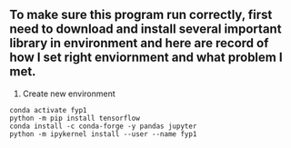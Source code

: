## To make sure this program run correctly, first need to download and install several important library in environment and here are record of how I set right enviornment and what problem I met.

1. Create new environment<br/>
```conda create --name fyp1 python=3.11
conda activate fyp1
python -m pip install tensorflow
conda install -c conda-forge -y pandas jupyter
python -m ipykernel install --user --name fyp1

